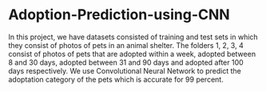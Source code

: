 # Adoption-Prediction-using-CNN

In this project, we have datasets consisted of training and test sets in which they consist of photos
of pets in an animal shelter. The folders 1, 2, 3, 4 consist of photos of pets that are adopted within a week, adopted between 8 and 30 days, adopted between 31 and 90 days and adopted after 100 days respectively. We use Convolutional Neural Network to predict the adoptation category of the pets which is accurate for 99 percent.
